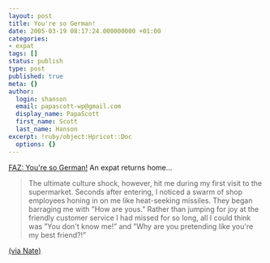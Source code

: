 ```yaml
---
layout: post
title: You're so German!
date: 2005-03-19 08:17:24.000000000 +01:00
categories:
- expat
tags: []
status: publish
type: post
published: true
meta: {}
author:
  login: shanson
  email: papascott-wp@gmail.com
  display_name: PapaScott
  first_name: Scott
  last_name: Hanson
excerpt: !ruby/object:Hpricot::Doc
  options: {}
---
```

<p><a href="http://www.faz.net/s/Rub9E75B460C0744F8695B3E0BE5A30A620/Doc~E6D08E0707D9F4711AB119E5604570F3D~ATpl~Ecommon~Scontent.html" title="You're so German! - FAZ.NET - FAZ Weekly">FAZ: You're so German!</a> An expat returns home... </p>
<blockquote><p>The ultimate culture shock, however, hit me during my first visit to the supermarket. Seconds after entering, I noticed a swarm of shop employees honing in on me like heat-seeking missiles. They began barraging me with &rdquo;How are yous.&rdquo; Rather than jumping for joy at the friendly customer service I had missed for so long, all I could think was &rdquo;You don't know me!&rdquo; and &rdquo;Why are you pretending like you're my best friend?!&rdquo;</p></blockquote>
<p><a href="http://www.chillmost.com/2005/03/3-articles.html" title=".:C H I L L M O S T - Notes from Germany:.">(via Nate)</a></p>
